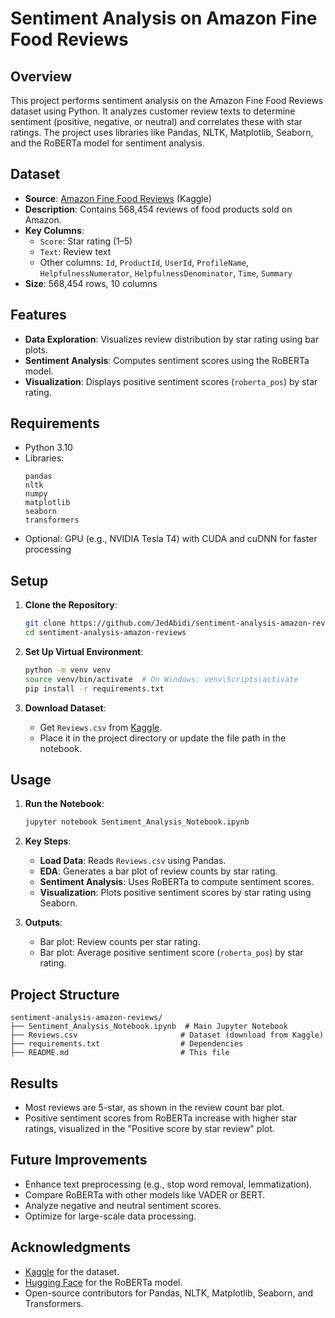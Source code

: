 # Sentiment Analysis on Amazon Fine Food Reviews

## Overview

This project performs sentiment analysis on the Amazon Fine Food Reviews dataset using Python. It analyzes customer review texts to determine sentiment (positive, negative, or neutral) and correlates these with star ratings. The project uses libraries like Pandas, NLTK, Matplotlib, Seaborn, and the RoBERTa model for sentiment analysis.

## Dataset

- **Source**: [Amazon Fine Food Reviews](https://www.kaggle.com/datasets/snap/amazon-fine-food-reviews) (Kaggle)
- **Description**: Contains 568,454 reviews of food products sold on Amazon.
- **Key Columns**:
  - `Score`: Star rating (1–5)
  - `Text`: Review text
  - Other columns: `Id`, `ProductId`, `UserId`, `ProfileName`, `HelpfulnessNumerator`, `HelpfulnessDenominator`, `Time`, `Summary`
- **Size**: 568,454 rows, 10 columns

## Features

- **Data Exploration**: Visualizes review distribution by star rating using bar plots.
- **Sentiment Analysis**: Computes sentiment scores using the RoBERTa model.
- **Visualization**: Displays positive sentiment scores (`roberta_pos`) by star rating.

## Requirements

- Python 3.10
- Libraries:
  ```
  pandas
  nltk
  numpy
  matplotlib
  seaborn
  transformers
  ```
- Optional: GPU (e.g., NVIDIA Tesla T4) with CUDA and cuDNN for faster processing

## Setup

1. **Clone the Repository**:
   ```bash
   git clone https://github.com/JedAbidi/sentiment-analysis-amazon-reviews.git
   cd sentiment-analysis-amazon-reviews
   ```

2. **Set Up Virtual Environment**:
   ```bash
   python -m venv venv
   source venv/bin/activate  # On Windows: venv\Scripts\activate
   pip install -r requirements.txt
   ```

3. **Download Dataset**:
   - Get `Reviews.csv` from [Kaggle](https://www.kaggle.com/datasets/snap/amazon-fine-food-reviews).
   - Place it in the project directory or update the file path in the notebook.

## Usage

1. **Run the Notebook**:
   ```bash
   jupyter notebook Sentiment_Analysis_Notebook.ipynb
   ```

2. **Key Steps**:
   - **Load Data**: Reads `Reviews.csv` using Pandas.
   - **EDA**: Generates a bar plot of review counts by star rating.
   - **Sentiment Analysis**: Uses RoBERTa to compute sentiment scores.
   - **Visualization**: Plots positive sentiment scores by star rating using Seaborn.

3. **Outputs**:
   - Bar plot: Review counts per star rating.
   - Bar plot: Average positive sentiment score (`roberta_pos`) by star rating.

## Project Structure

```
sentiment-analysis-amazon-reviews/
├── Sentiment_Analysis_Notebook.ipynb  # Main Jupyter Notebook
├── Reviews.csv                       # Dataset (download from Kaggle)
├── requirements.txt                  # Dependencies
├── README.md                         # This file
```

## Results

- Most reviews are 5-star, as shown in the review count bar plot.
- Positive sentiment scores from RoBERTa increase with higher star ratings, visualized in the "Positive score by star review" plot.

## Future Improvements

- Enhance text preprocessing (e.g., stop word removal, lemmatization).
- Compare RoBERTa with other models like VADER or BERT.
- Analyze negative and neutral sentiment scores.
- Optimize for large-scale data processing.

## Acknowledgments

- [Kaggle](https://www.kaggle.com) for the dataset.
- [Hugging Face](https://huggingface.co) for the RoBERTa model.
- Open-source contributors for Pandas, NLTK, Matplotlib, Seaborn, and Transformers.
